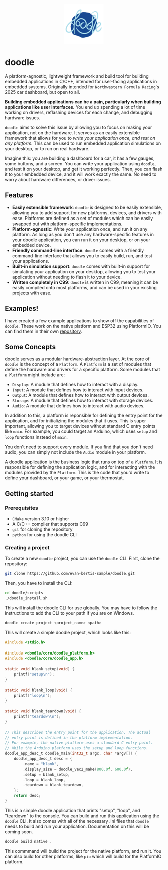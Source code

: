 <div align="center">
  <img src="docs/doodle_logo.png" width=25%>
  <br>
</div>


# doodle

A platform-agnostic, lightweight framework and build tool for building embedded applications in C/C++, intended for user-facing applications in embedded systems. Originally intended for `Northwestern Formula Racing`'s 2025 car dashboard, but open to all.

**Building embedded applications can be a pain, particularly when building applications like user interfaces.** You end up spending a lot of time working on drivers, reflashing devices for each change, and debugging hardware issues.

`doodle` aims to solve this issue by allowing you to focus on making your application, not on the hardware. It serves as an easily extensible framework that allows for you to _write your application once, and test on any platform._ This can be used to run embedded application simulations on your desktop, or to run on real hardware.

Imagine this: you are building a dashboard for a car, it has a few gauges, some buttons, and a screen. You can write your application using `doodle`, and test it on your desktop, and get it working perfectly. Then, you can flash it to your embedded device, and it will work exactly the same. No need to worry about hardware differences, or driver issues.

## Features

- **Easily extensible framework**: `doodle` is designed to be easily extensible, allowing you to add support for new platforms, devices, and drivers with ease. Platforms are defined as a set of modules which can be easily swapped out with platform-specific implementations.
- **Platform-agnostic**: Write your application once, and run it on any platform. As long as you don't use any hardware-specific features in your doodle application, you can run it on your desktop, or on your embedded device.
- **Friendly command-line interface**: `doodle` comes with a friendly command-line interface that allows you to easily build, run, and test your applications.
- **Built-in simulation support**: `doodle` comes with built-in support for simulating your application on your desktop, allowing you to test your application without needing to flash it to your device.
- **Written completely in C99**: `doodle` is written in C99, meaning it can be easily compiled onto most platforms, and can be used in your existing projects with ease.

## Examples!

I have created a few example applications to show off the capabilities of `doodle`. These work on the native platform and ESP32 using PlatformIO. You can find them in their own [repository](https://github.com/evan-bertis-sample/doodle-examples.git).

## Some Concepts

doodle serves as a modular hardware-abstraction layer. At the core of `doodle` is the concept of a `Platform`. A `Platform` is a set of modules that define the hardware and drivers for a specific platform. Some modules that a `Platform` might include are:

- `Display`: A module that defines how to interact with a display.
- `Input`: A module that defines how to interact with input devices.
- `Output`: A module that defines how to interact with output devices.
- `Storage`: A module that defines how to interact with storage devices.
- `Audio`: A module that defines how to interact with audio devices.

In addition to this, a platform is reponsible for defining the entry point for the application, and for initializing the modules that it uses. This is super important, allowing you to target devices without standard C entry points like `main`. For example, you could target an Arduino, which uses `setup` and `loop` functions instead of `main`.

You don't need to support every module. If you find that you don't need audio, you can simply not include the `Audio` module in your platform.

A doodle application is the business logic that runs on top of a `Platform`. It is responsible for defining the application logic, and for interacting with the modules provided by the `Platform`. This is the code that you'd write to define your dashboard, or your game, or your thermostat.

## Getting started

### Prerequisites

- `CMake` version 3.10 or higher
- A C/C++ compiler that supports C99
- `git` for cloning the repository
- `python` for using the doodle CLI

### Creating a project

To create a new `doodle` project, you can use the `doodle` CLI. First, clone the repository:

```bash
git clone https://github.com/evan-bertis-sample/doodle.git
```

Then, you have to install the CLI:

```bash
cd doodle/scripts
./doodle_install.sh
```

This will install the doodle CLI for use globally. You may have to follow the instructions to add the CLI to your path if you are on Windows.

```bash
doodle create project <project_name> <path>
```

This will create a simple doodle project, which looks like this:

```c
#include <stdio.h>

#include <doodle/core/doodle_platform.h>
#include <doodle/core/doodle_app.h>

static void blank_setup(void) {
    printf("setup\n");
}

static void blank_loop(void) {
    printf("loop\n");
}

static void blank_teardown(void) {
    printf("teardown\n");
}

// This describes the entry point for the application. The actual
// entry point is defined in the platform implementation.
// For example, the native platform uses a standard C entry point.
// While the Arduino platform uses the setup and loop functions.
doodle_app_desc_t doodle_main(int32_t argc, char *argv[]) {
    doodle_app_desc_t desc = {
        .name = "blank",
        .display_size = doodle_vec2_make(800.0f, 600.0f),
        .setup = blank_setup,
        .loop = blank_loop,
        .teardown = blank_teardown,
    };
    return desc;
}
```

This is a simple doodle application that prints "setup", "loop", and "teardown" to the console. You can build and run this application using the `doodle` CLI. It also comes with all of the necessary .ini files that `doodle` needs to build and run your application. Documentation on this will be coming soon.

```bash
doodle build native .
```

This commmand will build the project for the native platform, and run it. You can also build for other platforms, like `pio` which will build for the PlatformIO platform.
